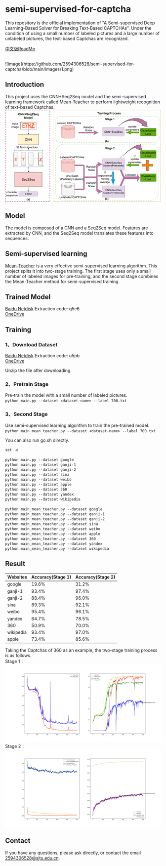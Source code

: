 # semi-supervised-for-captcha

This repository is the official implementation of "A Semi-supervised Deep Learning-Based Solver for Breaking Text-Based CAPTCHAs". Under the condition of using a small number of labeled pictures and a large number of unlabeled pictures, the text-based Captchas are recognized.

[中文版ReadMe](https://github.com/2594306528/semi-supervised-for-captcha/blob/main/README_Chinese.md)

</br>
![image](https://github.com/2594306528/semi-supervised-for-captcha/blob/main/images/1.png)
</br>

## Introduction
This project uses the CNN+Seq2Seq model and the semi-supervised learning framework called Mean-Teacher to perform lightweight recognition of text-based Captchas.
</br>
![image](https://github.com/2594306528/semi-supervised-for-captcha/blob/main/images/2.png)
</br>

## Model
The model is composed of a CNN and a Seq2Seq model. Features are extracted by CNN, and the Seq2Seq model translates these features into sequences.
## Semi-supervised learning
[Mean-Teacher](https://github.com/CuriousAI/mean-teacher) is a very effective semi-supervised learning algorithm. This project splits it into two-stage training. The first stage uses only a small number of labeled images for pre-training, and the second stage combines the Mean-Teacher method for semi-supervised training.

## Trained Model
[Baidu Netdisk](https://pan.baidu.com/s/1yNomSJc9tjq76HfCcupOfw) Extraction code: q5e6</br>
[OneDrive](https://sjtueducn-my.sharepoint.com/:u:/g/personal/2594306528_sjtu_edu_cn/EYYSiq8JP2hLlndRv0d68XIBJRjj7m9PtEOeyIC5xcLCTQ?e=9RHAiq)

## Training

### 1、Download Dataset
[Baidu Netdisk](https://pan.baidu.com/s/1re9qP0sBjZ8DGerNdjDGVQ) Extraction code: u5pb</br>
[OneDrive](https://sjtueducn-my.sharepoint.com/:u:/g/personal/2594306528_sjtu_edu_cn/ETsYouBCbxlKk7FPo-9rafwBJQL7gAwZrUXxYTJXlfx0mg?e=TCp5sl)

Unzip the file after downloading.
### 2、Pretrain Stage
Pre-train the model with a small number of labeled pictures.</br>
`python main.py --dataset <dataset-name> --label 700.txt`
### 3、Second Stage
Use semi-supervised learning algorithm to train the pre-trained model.</br>
`python main_mean_teacher.py --dataset <dataset-name> --label 700.txt`

You can also run go.sh directly.
``` shell
set -e

python main.py --dataset google
python main.py --dataset ganji-1
python main.py --dataset ganji-2
python main.py --dataset sina
python main.py --dataset weibo
python main.py --dataset apple
python main.py --dataset 360
python main.py --dataset yandex
python main.py --dataset wikipedia

python main_mean_teacher.py --dataset google
python main_mean_teacher.py --dataset ganji-1
python main_mean_teacher.py --dataset ganji-2
python main_mean_teacher.py --dataset sina
python main_mean_teacher.py --dataset weibo
python main_mean_teacher.py --dataset apple
python main_mean_teacher.py --dataset 360
python main_mean_teacher.py --dataset yandex
python main_mean_teacher.py --dataset wikipedia
```

## Result

|Websites|Accuracy(Stage 1)|Accuracy(Stage 2)|
|-----|------------|-----------|
|google|19.6%|31.2%|
|ganji-1|93.4%|97.4%|
|ganji-2|88.4%|96.0%|
|sina|89.3%|92.1%|
|weibo|95.4%|96.1%|
|yandex|64.7%|78.5%|
|360|50.9%|70.0%|
|wikipedia|93.4%|97.0%|
|apple|73.4%|85.6%|

Taking the Captchas of 360 as an example, the two-stage training process is as follows.
</br>
Stage 1：
![image](https://github.com/2594306528/semi-supervised-for-captcha/blob/main/result/360_700.txt.png)
</br>
Stage 2：
![image](https://github.com/2594306528/semi-supervised-for-captcha/blob/main/result/MT_360_700.txt.png)
</br>

## Contact
If you have any questions, please ask directly, or contact the email 2594306528@sjtu.edu.cn.
